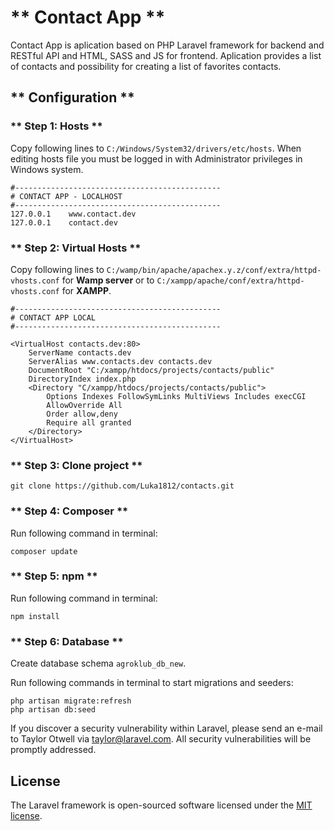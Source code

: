 # ** Contact App **

Contact App is aplication based on PHP Laravel framework for backend and RESTful API and HTML, SASS and JS for frontend. Aplication provides a list of contacts and possibility for creating a list of favorites contacts. 

## ** Configuration **

### ** Step 1: Hosts **

Copy following lines to `C:/Windows/System32/drivers/etc/hosts`. When editing hosts file you must be logged in with Administrator privileges in Windows system.

```
#----------------------------------------------
# CONTACT APP - LOCALHOST
#----------------------------------------------
127.0.0.1    www.contact.dev
127.0.0.1    contact.dev

```

### ** Step 2: Virtual Hosts **

Copy following lines to `C:/wamp/bin/apache/apachex.y.z/conf/extra/httpd-vhosts.conf` for **Wamp server** or to `C:/xampp/apache/conf/extra/httpd-vhosts.conf` for **XAMPP**.

```
#----------------------------------------------
# CONTACT APP LOCAL 
#----------------------------------------------

<VirtualHost contacts.dev:80>
    ServerName contacts.dev
    ServerAlias www.contacts.dev contacts.dev
    DocumentRoot "C:/xampp/htdocs/projects/contacts/public"
	DirectoryIndex index.php
	<Directory "C/xampp/htdocs/projects/contacts/public">
        Options Indexes FollowSymLinks MultiViews Includes execCGI
        AllowOverride All
		Order allow,deny
        Require all granted
    </Directory>
</VirtualHost>
```

### ** Step 3: Clone project **

```
git clone https://github.com/Luka1812/contacts.git
```

### ** Step 4: Composer **

Run following command in terminal:

```
composer update
```

### ** Step 5: npm **

Run following command in terminal:

```
npm install
```

### ** Step 6: Database **

Create database schema `agroklub_db_new`.

Run following commands in terminal to start migrations and seeders:

```
php artisan migrate:refresh
php artisan db:seed
```


If you discover a security vulnerability within Laravel, please send an e-mail to Taylor Otwell via [taylor@laravel.com](mailto:taylor@laravel.com). All security vulnerabilities will be promptly addressed.

## License

The Laravel framework is open-sourced software licensed under the [MIT license](https://opensource.org/licenses/MIT).
